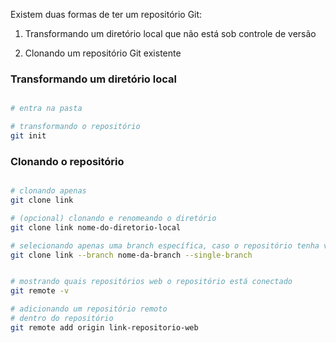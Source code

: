 Existem duas formas de ter um repositório Git:

1. Transformando um diretório local que não está sob controle de versão

2. Clonando um repositório Git existente

### Transformando um diretório local

```bash

# entra na pasta

# transformando o repositório
git init

```

### Clonando o repositório

```bash

# clonando apenas
git clone link

# (opcional) clonando e renomeando o diretório
git clone link nome-do-diretorio-local

# selecionando apenas uma branch específica, caso o repositório tenha várias branchs
git clone link --branch nome-da-branch --single-branch

```

```bash

# mostrando quais repositórios web o repositório está conectado
git remote -v

# adicionando um repositório remoto
# dentro do repositório
git remote add origin link-repositorio-web

```